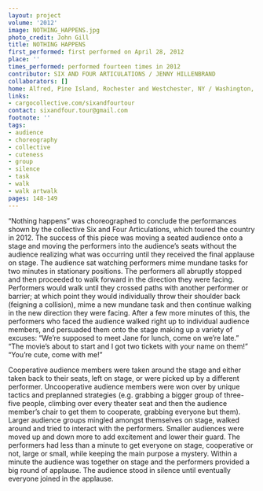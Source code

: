 ```yaml
---
layout: project
volume: '2012'
image: NOTHING_HAPPENS.jpg
photo_credit: John Gill
title: NOTHING HAPPENS
first_performed: first performed on April 28, 2012
place: ''
times_performed: performed fourteen times in 2012
contributor: SIX AND FOUR ARTICULATIONS / JENNY HILLENBRAND
collaborators: []
home: Alfred, Pine Island, Rochester and Westchester, NY / Washington, MD
links:
- cargocollective.com/sixandfourtour
contact: sixandfour.tour@gmail.com
footnote: ''
tags:
- audience
- choreography
- collective
- cuteness
- group
- silence
- task
- walk
- walk artwalk
pages: 148-149
---
```


“Nothing happens” was choreographed to conclude the performances shown by the collective Six and Four Articulations, which toured the country in 2012. The success of this piece was moving a seated audience onto a stage and moving the performers into the audience’s seats without the audience realizing what was occurring until they received the final applause on stage. The audience sat watching performers mime mundane tasks for two minutes in stationary positions. The performers all abruptly stopped and then proceeded to walk forward in the direction they were facing. Performers would walk until they crossed paths with another performer or barrier; at which point they would individually throw their shoulder back (feigning a collision), mime a new mundane task and then continue walking in the new direction they were facing. After a few more minutes of this, the performers who faced the audience walked right up to individual audience members, and persuaded them onto the stage making up a variety of excuses: “We’re supposed to meet Jane for lunch, come on we’re late.” “The movie’s about to start and I got two tickets with your name on them!” “You’re cute, come with me!”

Cooperative audience members were taken around the stage and either taken back to their seats, left on stage, or were picked up by a different performer. Uncooperative audience members were won over by unique tactics and preplanned strategies (e.g. grabbing a bigger group of three-five people, climbing over every theater seat and then the audience member’s chair to get them to cooperate, grabbing everyone but them). Larger audience groups mingled amongst themselves on stage, walked around and tried to interact with the performers. Smaller audiences were moved up and down more to add excitement and lower their guard. The performers had less than a minute to get everyone on stage, cooperative or not, large or small, while keeping the main purpose a mystery. Within a minute the audience was together on stage and the performers provided a big round of applause. The audience stood in silence until eventually everyone joined in the applause.
